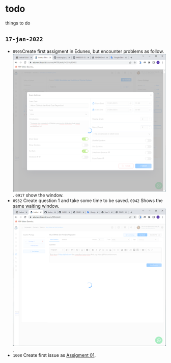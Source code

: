 # todo
things to do


## `17-jan-2022`
+ `0905`Create first assigment in Edunex, but encounter problems as follow.
  ![](edunex-20220117-0905.png). `0917` show the window.
+ `0932` Create question 1 and take some time to be saved. `0942` Shows the same waiting window.
  ![](edunex-20220117-0944.png).
+ `1008` Create first issue as [Assigment 01](https://github.com/dudung/fi4002-01-2022-2/issues/1).
